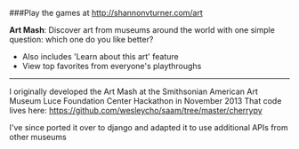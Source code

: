 ###Play the games at http://shannonvturner.com/art

**Art Mash**: Discover art from museums around the world with one simple question: which one do you like better?
 * Also includes 'Learn about this art' feature
 * View top favorites from everyone's playthroughs


---

I originally developed the Art Mash at the Smithsonian American Art Museum Luce Foundation Center Hackathon in November 2013
That code lives here: https://github.com/wesleycho/saam/tree/master/cherrypy

I've since ported it over to django and adapted it to use additional APIs from other museums
